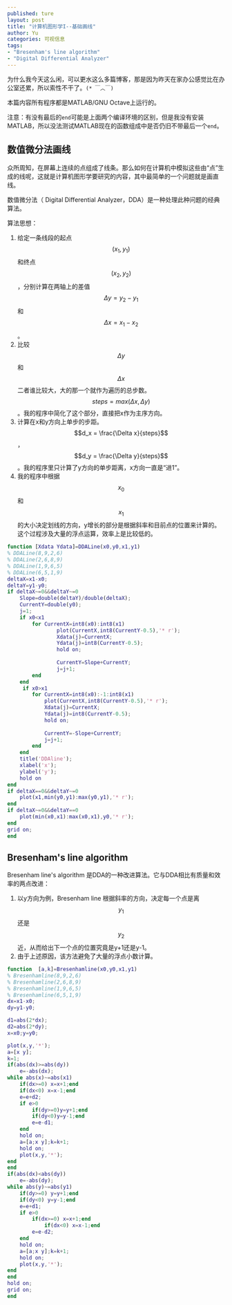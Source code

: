 ```yaml
---
published: ture
layout: post
title: "计算机图形学I--基础画线"
author: Yu
categories: 可视信息
tags:
- "Bresenham's line algorithm"
- "Digital Differential Analyzer"
---
```


为什么我今天这么闲，可以更水这么多篇博客，那是因为昨天在家办公感觉比在办公室还累，所以索性不干了。`(* ￣︿￣)`

本篇内容所有程序都是MATLAB/GNU Octave上运行的。

注意：有没有最后的`end`可能是上面两个编译环境的区别，但是我没有安装MATLAB，所以没法测试MATLAB现在的函数组成中是否仍旧不带最后一个`end`。

## 数值微分法画线

众所周知，在屏幕上连续的点组成了线条。那么如何在计算机中模拟这些由“点”生成的线呢，这就是计算机图形学要研究的内容，其中最简单的一个问题就是画直线。

数值微分法（ Digital Differential Analyzer，DDA）是一种处理此种问题的经典算法。

算法思想：

1. 给定一条线段的起点$$(x_1, y_1)$$和终点$$(x_2, y_2)$$，分别计算在两轴上的差值 $$\Delta y = y_{2} - y_{1}$$ 和 $$\Delta x = x_{1} - x_{2}$$。
2. 比较$$\Delta y$$和$$\Delta x$$二者谁比较大，大的那一个就作为遍历的总步数。$$steps = max(\Delta x, \Delta y)$$。我的程序中简化了这个部分，直接把x作为主序方向。
3. 计算在x和y方向上单步的步距。 $$d_x = \frac{\Delta x}{steps}$$，$$d_y = \frac{\Delta y}{steps}$$。我的程序里只计算了y方向的单步距离，x方向一直是“进1”。
4. 我的程序中根据$$x_0$$和$$x_1$$的大小决定划线的方向，y增长的部分是根据斜率和目前点的位置来计算的。这个过程涉及大量的浮点运算，效率上是比较低的。

```matlab
function [Xdata Ydata]=DDALine(x0,y0,x1,y1)
% DDALine(8,9,2,6)
% DDALine(2,6,8,9)
% DDALine(1,9,6,5)
% DDALine(6,5,1,9)
deltaX=x1-x0;
deltaY=y1-y0;
if deltaX~=0&&deltaY~=0
    Slope=double(deltaY)/double(deltaX);
    CurrentY=double(y0);
    j=1;
    if x0<x1
        for CurrentX=int8(x0):int8(x1)
                plot(CurrentX,int8(CurrentY-0.5),'* r');
                Xdata(j)=CurrentX;
                Ydata(j)=int8(CurrentY-0.5);
                hold on;
                
                CurrentY=Slope+CurrentY;
                j=j+1;
        end
    end
     if x0>x1
        for CurrentX=int8(x0):-1:int8(x1)
            plot(CurrentX,int8(CurrentY-0.5),'* r');
            Xdata(j)=CurrentX;
            Ydata(j)=int8(CurrentY-0.5);
            hold on;
            
            CurrentY=-Slope+CurrentY;
            j=j+1;
        end
    end
    title('DDAline');
    xlabel('x');
    ylabel('y');
    hold on
end
if deltaX==0&&deltaY~=0
    plot(x1,min(y0,y1):max(y0,y1),'* r');
end
if deltaX~=0&&deltaY==0
    plot(min(x0,x1):max(x0,x1),y0,'* r');
end
grid on;
end
```
## Bresenham's line algorithm

Bresenham line's algorithm 是DDA的一种改进算法。它与DDA相比有质量和效率的两点改进：

1. 以y方向为例，Bresenham line 根据斜率的方向，决定每一个点是离$$y_1$$还是$$y_2$$近，从而给出下一个点的位置究竟是y+1还是y-1。
2. 由于上述原因，该方法避免了大量的浮点小数计算。

```matlab
function  [a,k]=Bresenhamline(x0,y0,x1,y1)
% Bresenhamline(8,9,2,6)
% Bresenhamline(2,6,8,9)
% Bresenhamline(1,9,6,5)
% Bresenhamline(6,5,1,9)
dx=x1-x0;
dy=y1-y0;

d1=abs(2*dx);
d2=abs(2*dy);
x=x0;y=y0;

plot(x,y,'*');
a=[x y];
k=1;
if(abs(dx)>=abs(dy))
    e=-abs(dx);
while abs(x)~=abs(x1)
    if(dx>=0) x=x+1;end
    if(dx<0) x=x-1;end
    e=e+d2;
    if e>0
        if(dy>=0)y=y+1;end
        if(dy<0)y=y-1;end
        e=e-d1;          
    end
    hold on;
    a=[a;x y];k=k+1;
    hold on;
    plot(x,y,'*');
end
end
if(abs(dx)<abs(dy))
    e=-abs(dy);
while abs(y)~=abs(y1)
    if(dy>=0) y=y+1;end
    if(dy<0) y=y-1;end
    e=e+d1;
    if e>0
        if(dx>=0) x=x+1;end
            if(dx<0) x=x-1;end
        e=e-d2;          
    end
    hold on;
    a=[a;x y];k=k+1;
    hold on;
    plot(x,y,'*');
end
end
hold on;
grid on;
end
```


